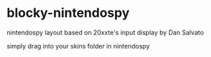 # blocky-nintendospy
nintendospy layout based on 20xxte's input display by Dan Salvato

simply drag into your skins folder in nintendospy
